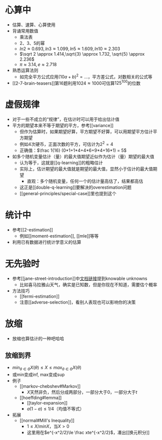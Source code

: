# 心算中
- 估算、速算、心算使用
- 背诵常用数值
  - 乘法表
  - 2、3、5的幂
  - $ln2\approx 0.693, ln3\approx 1.099,ln5\approx 1.609, ln10\approx 2.303$
  - $\sqrt 2 \approx 1.414,\sqrt{3} \approx 1.732, \sqrt{5} \approx 2.236$
  - $\pi \approx 3.14, e\approx 2.718$
- 熟悉运算法则
  - 如完全平方公式应用$(10a+b)^2=...$，平方差公式，对数相关的公式等
- [[2-7-brain-teasers]]第16题利用$1024\approx 1000$可估算$125^{100}$的位数
# 虚假规律
- 对于一些不成立的“规律”，在估计时可以用于给出估计值
- 平方的期望本来不等于期望的平方，参考[[variance]]
  - 但作为估算时，如果期望好算，平方期望不好算，可以用期望平方估计平方期望
  - 例如4次硬币，正面次数的平方，可估计为$2^2=4$
  - 正确值：$\frac 1{16} (0*1+1*4+4*6+9*4+16*1) = 5$
- 如多个随机变量估计（量）的最大值期望近似作为估计（量）期望的最大值
  - 认为等于，这就是[[q-learning]]的粗略估计
  - 实际上，估计期望的最大值就是期望的最大值，显然小于估计的最大值期望
    - 直观：多个随机变量，任何一个的估计量高估了，结果都高估
  - 这正是[[double-q-learning]]要解决的overestimation问题
  - [[general-principles/special-case]]里也提到这个
# 统计中
- 参考[[2-estimation]]
  - 例如[[moment-estimation]], [[mle]]等等
- 利用已有数据进行统计学意义的估算
# 无先验时
- 参考[[jane-street-introduction]]中[文档链接](https://www.janestreet.com/static/pdfs/trading-interview.pdf)提到knowable unknowns
  - 比如喜马拉雅山天气，确实是已知数，但是你现在不知道，需要估个概率
- 方法技巧
  - [[fermi-estimation]]
  - 注意[[adverse-selection]]，看别人表现也可以影响你的决策
# 放缩
- 放缩也算估计的一种吧哈哈
## 放缩到界
- $min_{\theta \in \Theta}X(\theta)\le X\le max_{\theta \in \Theta}X(\theta)$
- 或min变成inf, max变成sup
- 例子
  - [[markov-chebshev#Markov]]
    - $X$天然非负，然后分成两部分，一部分大于0，一部分大于$t$
  - [[hoeffding#lemma]]
    - [[taylor-expansion]]
    - $a(1-a)\le 1/4$（均值不等式）
- 拓展
  - [[normal#Mill's Inequality]]
    - $1\le X/minX$，当$X>0$
    - 这里用在$e^{-x^2/2}\le \frac xte^{-x^2/2}$，凑出[[换元积分]]